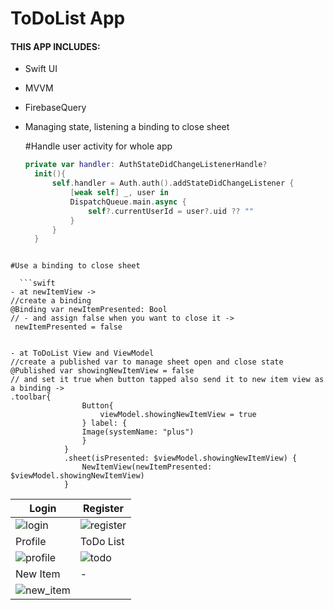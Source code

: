 # ToDoList App

#### THIS APP INCLUDES:
- Swift UI
- MVVM
- FirebaseQuery
- Managing state, listening a binding to close sheet

  #Handle user activity for whole app

  ```swift
  private var handler: AuthStateDidChangeListenerHandle?
    init(){
        self.handler = Auth.auth().addStateDidChangeListener {
            [weak self] _, user in
            DispatchQueue.main.async {
                self?.currentUserId = user?.uid ?? ""
            }
        }
    }
```

#Use a binding to close sheet

  ```swift
- at newItemView ->
//create a binding
@Binding var newItemPresented: Bool
// - and assign false when you want to close it ->
 newItemPresented = false


- at ToDoList View and ViewModel
//create a published var to manage sheet open and close state
@Published var showingNewItemView = false
// and set it true when button tapped also send it to new item view as a binding ->
.toolbar{
                Button{
                    viewModel.showingNewItemView = true
                } label: {
                Image(systemName: "plus")
                }
            }
            .sheet(isPresented: $viewModel.showingNewItemView) {
                NewItemView(newItemPresented: $viewModel.showingNewItemView)
            }

```



| Login | Register|
| ------------- | ------------- |
| ![login](https://github.com/umutbariscoskun/ToDoListSwiftUI/assets/45595606/71d226bc-c2bd-4b79-a314-5d29a2c2b3b7) | ![register](https://github.com/umutbariscoskun/ToDoListSwiftUI/assets/45595606/2ed858b3-4d20-4e08-b199-56c7be15a4a6) |
| Profile | ToDo List |
| ![profile](https://github.com/umutbariscoskun/ToDoListSwiftUI/assets/45595606/8edcff95-9c68-4958-8b2b-f815b91a35db) | ![todo](https://github.com/umutbariscoskun/ToDoListSwiftUI/assets/45595606/7fc4227b-3465-482d-8d2d-a873c094da7e) |
| New Item| - |
| ![new_item](https://github.com/umutbariscoskun/ToDoListSwiftUI/assets/45595606/db1150de-df8d-4de4-8697-88b2a9eeca1c) |  |








